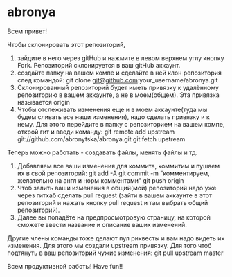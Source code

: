 # abronya

Всем привет!

Чтобы склонировать этот репозиторий, 
1) зайдите в него через gitHub и нажмите в левом верхнем углу кнопку Fork. Репозиторий склонируется в ваш gitHub аккаунт.
2) создайте папку на вашем компе и сделайте в ней клон репозитория след командой: 
git clone git@github.com:your_username/abronya.git
3) Склонированный репозиторий будет иметь привязку к удалённому репозиторию в вашем аккаунте, а не в моем(общем). Эта привязка называется origin
4) Чтобы отслеживать изменения еще и в моем аккаунте(туда мы будем сливать все наши изменения), надо сделать привязку и к нему.
Для этого перейдите в папку с репозиторием на вашем компе, открой гит и введи команду:
git remote add upstream git://github.com/abronytska/abronya.git
git fetch upstream

Теперь можно работать - создавать файлы, менять файлы и тд.
1) Добавляем все ваши изменения для коммита, коммитим и пушаем их в свой репозиторий:
git add -A
git commit -m "комментируем, желательно на англ и норм комментами"
git push origin
2) Чтоб залить ваши изменения в общий(мой) репозиторий надо уже через гитхаб сделать pull request
(зайти в вашем аккаунте в этот репозиторий и нажать кнопку pull request и там выбрать общий репозиторий).
3) Далее вы попадёте на предпросмотровую страницу, на которой сможете ввести название и описание ваших изменений.

Другие члены команды тоже делают пул риквесты и вам надо видеть их изменения. Для этого мы создали upstream привязку.
Для того чтоб подтянуть в ваш репозиторий чужие изменения:
git pull upstream master

Всем продуктивной работы!
Have fun!!

